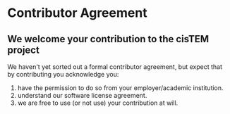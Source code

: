Contributor Agreement
==========================================

##  We welcome your contribution to the cisTEM project
We haven't yet sorted out a formal contributor agreement, but expect that by contributing you acknowledge you:

1) have the permission to do so from your employer/academic institution.
2) understand our software license agreement.
3) we are free to use (or not use) your contribution at will.
